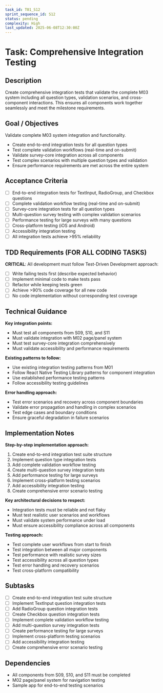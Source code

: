 ```yaml
---
task_id: T01_S12
sprint_sequence_id: S12
status: pending
complexity: High
last_updated: 2025-06-08T12:30:00Z
---
```


# Task: Comprehensive Integration Testing

## Description
Create comprehensive integration tests that validate the complete M03 system including all question types, validation scenarios, and cross-component interactions. This ensures all components work together seamlessly and meet the milestone requirements.

## Goal / Objectives
Validate complete M03 system integration and functionality.
- Create end-to-end integration tests for all question types
- Test complete validation workflows (real-time and on-submit)
- Validate survey-core integration across all components
- Test complex scenarios with multiple question types and validation
- Ensure performance requirements are met across the entire system

## Acceptance Criteria
- [ ] End-to-end integration tests for TextInput, RadioGroup, and Checkbox questions
- [ ] Complete validation workflow testing (real-time and on-submit)
- [ ] Survey-core integration tests for all question types
- [ ] Multi-question survey testing with complex validation scenarios
- [ ] Performance testing for large surveys with many questions
- [ ] Cross-platform testing (iOS and Android)
- [ ] Accessibility integration testing
- [ ] All integration tests achieve >95% reliability

## TDD Requirements (FOR ALL CODING TASKS)
**CRITICAL**: All development must follow Test-Driven Development approach:
- [ ] Write failing tests first (describe expected behavior)
- [ ] Implement minimal code to make tests pass
- [ ] Refactor while keeping tests green
- [ ] Achieve >90% code coverage for all new code
- [ ] No code implementation without corresponding test coverage

## Technical Guidance
**Key integration points:**
- Must test all components from S09, S10, and S11
- Must validate integration with M02 page/panel system
- Must test survey-core integration comprehensively
- Must validate accessibility and performance requirements

**Existing patterns to follow:**
- Use existing integration testing patterns from M01
- Follow React Native Testing Library patterns for component integration
- Use established performance testing patterns
- Follow accessibility testing guidelines

**Error handling approach:**
- Test error scenarios and recovery across component boundaries
- Validate error propagation and handling in complex scenarios
- Test edge cases and boundary conditions
- Ensure graceful degradation in failure scenarios

## Implementation Notes
**Step-by-step implementation approach:**
1. Create end-to-end integration test suite structure
2. Implement question type integration tests
3. Add complete validation workflow testing
4. Create multi-question survey integration tests
5. Add performance testing for large surveys
6. Implement cross-platform testing scenarios
7. Add accessibility integration testing
8. Create comprehensive error scenario testing

**Key architectural decisions to respect:**
- Integration tests must be reliable and not flaky
- Must test realistic user scenarios and workflows
- Must validate system performance under load
- Must ensure accessibility compliance across all components

**Testing approach:**
- Test complete user workflows from start to finish
- Test integration between all major components
- Test performance with realistic survey sizes
- Test accessibility across all question types
- Test error handling and recovery scenarios
- Test cross-platform compatibility

## Subtasks
- [ ] Create end-to-end integration test suite structure
- [ ] Implement TextInput question integration tests
- [ ] Add RadioGroup question integration tests
- [ ] Create Checkbox question integration tests
- [ ] Implement complete validation workflow testing
- [ ] Add multi-question survey integration tests
- [ ] Create performance testing for large surveys
- [ ] Implement cross-platform testing scenarios
- [ ] Add accessibility integration testing
- [ ] Create comprehensive error scenario testing

## Dependencies
- All components from S09, S10, and S11 must be completed
- M02 page/panel system for navigation testing
- Sample app for end-to-end testing scenarios